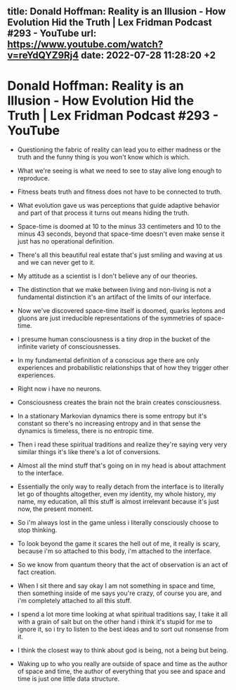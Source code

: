 title: Donald Hoffman: Reality is an Illusion - How Evolution Hid the Truth | Lex Fridman Podcast #293 - YouTube
url: https://www.youtube.com/watch?v=reYdQYZ9Rj4
date: 2022-07-28 11:28:20 +2
---

# Donald Hoffman: Reality is an Illusion - How Evolution Hid the Truth | Lex Fridman Podcast #293 - YouTube

- Questioning the fabric of reality can lead you to either madness or the truth and the funny thing is you won't know which is which.

- What we're seeing is what we need to see to stay alive long enough to reproduce.

- Fitness beats truth and fitness does not have to be connected to truth.

- What evolution gave us was perceptions that guide adaptive behavior and part of that process it turns out means hiding the truth.

- Space-time is doomed at 10 to the minus 33 centimeters and 10 to the minus 43 seconds, beyond that space-time doesn't even make sense it just has no operational definition.

- There's all this beautiful real estate that's just smiling and waving at us and we can never get to it.

- My attitude as a scientist is I don't believe any of our theories.

- The distinction that we make between living and non-living is not a fundamental distinction it's an artifact of the limits of our interface.

- Now we've discovered space-time itself is doomed, quarks leptons and gluons are just irreducible representations of the symmetries of space-time.

- I presume human consciousness is a tiny drop in the bucket of the infinite variety of consciousnesses.

- In my fundamental definition of a conscious age there are only experiences and probabilistic relationships that of how they trigger other experiences.

- Right now i have no neurons.

- Consciousness creates the brain not the brain creates consciousness.

- In a stationary Markovian dynamics there is some entropy but it's constant so there's no increasing entropy and in that sense the dynamics is timeless, there is no entropic time.

- Then i read these spiritual traditions and realize they're saying very very similar things it's like there's a lot of conversions.

- Almost all the mind stuff that's going on in my head is about attachment to the interface.

- Essentially the only way to really detach from the interface is to literally let go of thoughts altogether, even my identity, my whole history, my name, my education, all this stuff is almost irrelevant because it's just now, the present moment.

- So i'm always lost in the game unless i literally consciously choose to stop thinking.

- To look beyond the game it scares the hell out of me, it really is scary, because i'm so attached to this body, i'm attached to the interface.

- So we know from quantum theory that the act of observation is an act of fact creation.

- When I sit there and say okay I am not something in space and time, then something inside of me says you're crazy, of course you are, and i'm completely attached to all this stuff.

-  I spend a lot more time looking at what spiritual traditions say, I take it all with a grain of salt but on the other hand i think it's stupid for me to ignore it, so i try to listen to the best ideas and to sort out nonsense from it.

- I think the closest way to think about god is being, not a being but being.

- Waking up to who you really are outside of space and time as the author of space and time, the author of everything that you see and space and time is just one little data structure.
